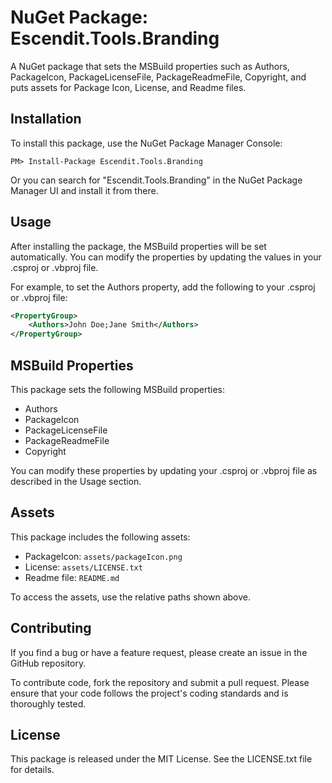 # NuGet Package: Escendit.Tools.Branding
A NuGet package that sets the MSBuild properties such as Authors,
PackageIcon, PackageLicenseFile, PackageReadmeFile, Copyright,
and puts assets for Package Icon, License, and Readme files.

## Installation
To install this package, use the NuGet Package Manager Console:

```shell
PM> Install-Package Escendit.Tools.Branding
```
Or you can search for "Escendit.Tools.Branding" in the NuGet Package Manager UI and install it from there.

## Usage
After installing the package, the MSBuild properties will be set automatically.
You can modify the properties by updating the values in your .csproj or .vbproj file.

For example, to set the Authors property, add the following to your .csproj or .vbproj file:

```xml
<PropertyGroup>
    <Authors>John Doe;Jane Smith</Authors>
</PropertyGroup>
```

## MSBuild Properties
This package sets the following MSBuild properties:

- Authors
- PackageIcon
- PackageLicenseFile
- PackageReadmeFile
- Copyright

You can modify these properties by updating your .csproj or .vbproj file as described in the Usage section.

## Assets
This package includes the following assets:

- PackageIcon: `assets/packageIcon.png`
- License: `assets/LICENSE.txt`
- Readme file: `README.md`

To access the assets, use the relative paths shown above.

## Contributing
If you find a bug or have a feature request, please create an issue in the GitHub repository.

To contribute code, fork the repository and submit a pull request.
Please ensure that your code follows the project's coding standards and is thoroughly tested.

## License
This package is released under the MIT License. See the LICENSE.txt file for details.
